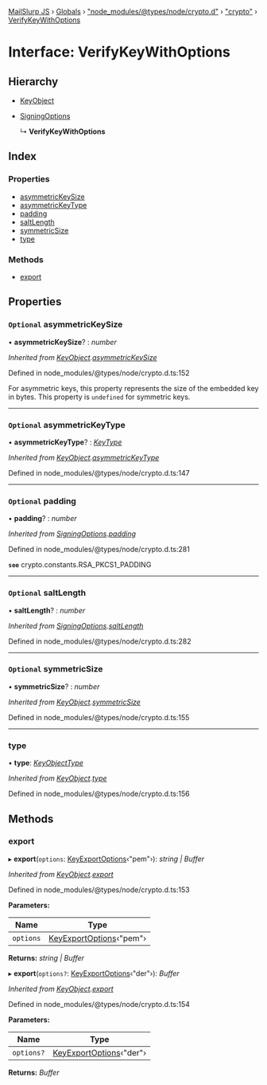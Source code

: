 [MailSlurp JS](../README.md) › [Globals](../globals.md) › ["node_modules/@types/node/crypto.d"](../modules/_node_modules__types_node_crypto_d_.md) › ["crypto"](../modules/_node_modules__types_node_crypto_d_._crypto_.md) › [VerifyKeyWithOptions](_node_modules__types_node_crypto_d_._crypto_.verifykeywithoptions.md)

# Interface: VerifyKeyWithOptions

## Hierarchy

* [KeyObject](../classes/_node_modules__types_node_crypto_d_._crypto_.keyobject.md)

* [SigningOptions](_node_modules__types_node_crypto_d_._crypto_.signingoptions.md)

  ↳ **VerifyKeyWithOptions**

## Index

### Properties

* [asymmetricKeySize](_node_modules__types_node_crypto_d_._crypto_.verifykeywithoptions.md#optional-asymmetrickeysize)
* [asymmetricKeyType](_node_modules__types_node_crypto_d_._crypto_.verifykeywithoptions.md#optional-asymmetrickeytype)
* [padding](_node_modules__types_node_crypto_d_._crypto_.verifykeywithoptions.md#optional-padding)
* [saltLength](_node_modules__types_node_crypto_d_._crypto_.verifykeywithoptions.md#optional-saltlength)
* [symmetricSize](_node_modules__types_node_crypto_d_._crypto_.verifykeywithoptions.md#optional-symmetricsize)
* [type](_node_modules__types_node_crypto_d_._crypto_.verifykeywithoptions.md#type)

### Methods

* [export](_node_modules__types_node_crypto_d_._crypto_.verifykeywithoptions.md#export)

## Properties

### `Optional` asymmetricKeySize

• **asymmetricKeySize**? : *number*

*Inherited from [KeyObject](../classes/_node_modules__types_node_crypto_d_._crypto_.keyobject.md).[asymmetricKeySize](../classes/_node_modules__types_node_crypto_d_._crypto_.keyobject.md#optional-asymmetrickeysize)*

Defined in node_modules/@types/node/crypto.d.ts:152

For asymmetric keys, this property represents the size of the embedded key in
bytes. This property is `undefined` for symmetric keys.

___

### `Optional` asymmetricKeyType

• **asymmetricKeyType**? : *[KeyType](../modules/_node_modules__types_node_crypto_d_._crypto_.md#keytype)*

*Inherited from [KeyObject](../classes/_node_modules__types_node_crypto_d_._crypto_.keyobject.md).[asymmetricKeyType](../classes/_node_modules__types_node_crypto_d_._crypto_.keyobject.md#optional-asymmetrickeytype)*

Defined in node_modules/@types/node/crypto.d.ts:147

___

### `Optional` padding

• **padding**? : *number*

*Inherited from [SigningOptions](_node_modules__types_node_crypto_d_._crypto_.signingoptions.md).[padding](_node_modules__types_node_crypto_d_._crypto_.signingoptions.md#optional-padding)*

Defined in node_modules/@types/node/crypto.d.ts:281

**`see`** crypto.constants.RSA_PKCS1_PADDING

___

### `Optional` saltLength

• **saltLength**? : *number*

*Inherited from [SigningOptions](_node_modules__types_node_crypto_d_._crypto_.signingoptions.md).[saltLength](_node_modules__types_node_crypto_d_._crypto_.signingoptions.md#optional-saltlength)*

Defined in node_modules/@types/node/crypto.d.ts:282

___

### `Optional` symmetricSize

• **symmetricSize**? : *number*

*Inherited from [KeyObject](../classes/_node_modules__types_node_crypto_d_._crypto_.keyobject.md).[symmetricSize](../classes/_node_modules__types_node_crypto_d_._crypto_.keyobject.md#optional-symmetricsize)*

Defined in node_modules/@types/node/crypto.d.ts:155

___

###  type

• **type**: *[KeyObjectType](../modules/_node_modules__types_node_crypto_d_._crypto_.md#keyobjecttype)*

*Inherited from [KeyObject](../classes/_node_modules__types_node_crypto_d_._crypto_.keyobject.md).[type](../classes/_node_modules__types_node_crypto_d_._crypto_.keyobject.md#type)*

Defined in node_modules/@types/node/crypto.d.ts:156

## Methods

###  export

▸ **export**(`options`: [KeyExportOptions](_node_modules__types_node_crypto_d_._crypto_.keyexportoptions.md)‹"pem"›): *string | Buffer*

*Inherited from [KeyObject](../classes/_node_modules__types_node_crypto_d_._crypto_.keyobject.md).[export](../classes/_node_modules__types_node_crypto_d_._crypto_.keyobject.md#export)*

Defined in node_modules/@types/node/crypto.d.ts:153

**Parameters:**

Name | Type |
------ | ------ |
`options` | [KeyExportOptions](_node_modules__types_node_crypto_d_._crypto_.keyexportoptions.md)‹"pem"› |

**Returns:** *string | Buffer*

▸ **export**(`options?`: [KeyExportOptions](_node_modules__types_node_crypto_d_._crypto_.keyexportoptions.md)‹"der"›): *Buffer*

*Inherited from [KeyObject](../classes/_node_modules__types_node_crypto_d_._crypto_.keyobject.md).[export](../classes/_node_modules__types_node_crypto_d_._crypto_.keyobject.md#export)*

Defined in node_modules/@types/node/crypto.d.ts:154

**Parameters:**

Name | Type |
------ | ------ |
`options?` | [KeyExportOptions](_node_modules__types_node_crypto_d_._crypto_.keyexportoptions.md)‹"der"› |

**Returns:** *Buffer*
